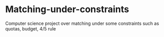 # Matching-under-constraints
Computer science project over matching under some constraints such as quotas, budget, 4/5 rule
